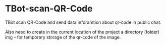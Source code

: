 # TBot-scan-QR-Code
TBot scan QR-Code and send data inforamtion about qr-code in public chat.

Also need to create in the current location of the project a directory (folder) img - for temporary storage of the qr-code of the image.
